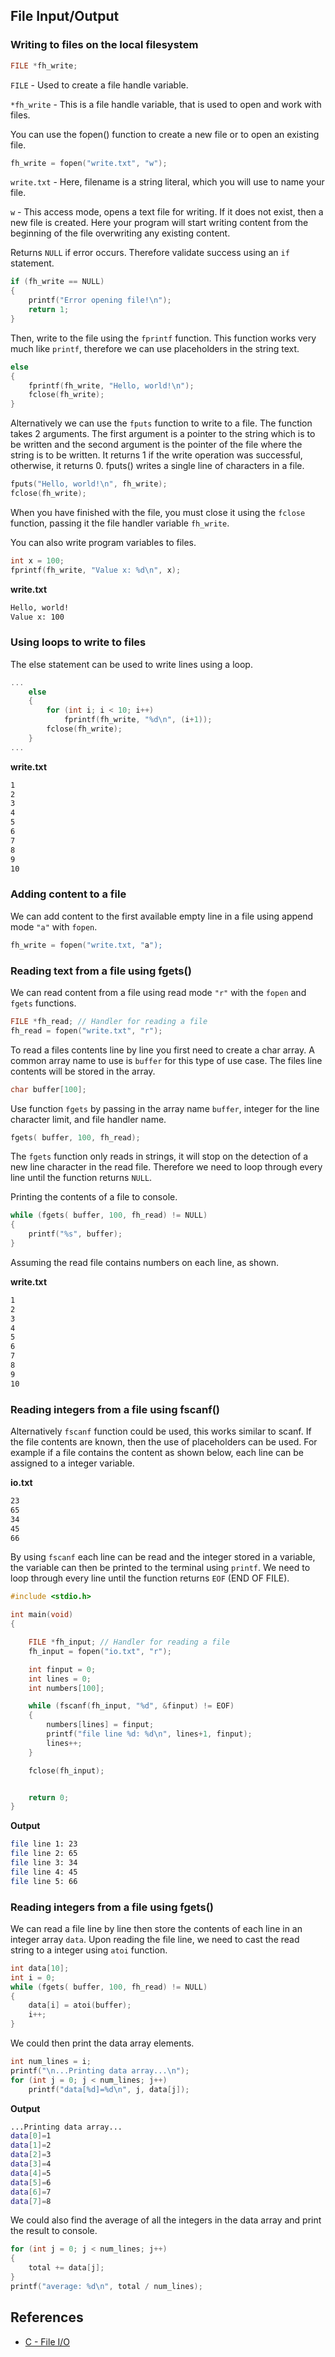 ## File Input/Output

### Writing to files on the local filesystem

```c
FILE *fh_write;
```

`FILE` - Used to create a file handle variable.

`*fh_write` - This is a file handle variable, that is used to open and work with files.

You can use the fopen() function to create a new file or to open an existing file.

```c
fh_write = fopen("write.txt", "w");
```

`write.txt` - Here, filename is a string literal, which you will use to name your file.

`w` - This access mode, opens a text file for writing. If it does not exist, then a new file is created. Here your program will start writing content from the beginning of the file overwriting any existing content.

Returns `NULL` if error occurs. Therefore validate success using an `if` statement.

```c
if (fh_write == NULL)
{
    printf("Error opening file!\n");
    return 1;
}
```

Then, write to the file using the `fprintf` function. This function works very much like `printf`, therefore we can use placeholders in the string text.

```c
else
{
    fprintf(fh_write, "Hello, world!\n");
    fclose(fh_write);
}
```

Alternatively we can use the `fputs` function to write to a file. The function takes 2 arguments. The first argument is a pointer to the string which is to be written and the second argument is the pointer of the file where the string is to be written. It returns 1 if the write operation was successful, otherwise, it returns 0. fputs() writes a single line of characters in a file.

```c
fputs("Hello, world!\n", fh_write);
fclose(fh_write);
```

When you have finished with the file, you must close it using the `fclose` function, passing it the file handler variable `fh_write`.

You can also write program variables to files.

```c
int x = 100;
fprintf(fh_write, "Value x: %d\n", x);
```

**write.txt**
```bash
Hello, world!
Value x: 100
```

### Using loops to write to files

The else statement can be used to write lines using a loop.
```c
...
    else 
    {
        for (int i; i < 10; i++)
            fprintf(fh_write, "%d\n", (i+1));
        fclose(fh_write);
    }
...
```

**write.txt**
```bash
1
2
3
4
5
6
7
8
9
10
```

### Adding content to a file

We can add content to the first available empty line in a file using append mode `"a"` with `fopen`.

```c
fh_write = fopen("write.txt, "a");
```

### Reading text from a file using fgets()

We can read content from a file using read mode `"r"` with the `fopen` and `fgets` functions.

```c
FILE *fh_read; // Handler for reading a file
fh_read = fopen("write.txt", "r");
```

To read a files contents line by line you first need to create a char array. A common array name to use is `buffer` for this type of use case. The files line contents will be stored in the array.

```c
char buffer[100];
```
Use function `fgets` by passing in the array name `buffer`, integer for the line character limit, and file handler name. 

```c
fgets( buffer, 100, fh_read);
```

The `fgets` function only reads in strings, it will stop on the detection of a new line character in the read file. Therefore we need to loop through every line until the function returns `NULL`. 

Printing the contents of a file to console.
```c
while (fgets( buffer, 100, fh_read) != NULL)
{
    printf("%s", buffer);
}
```

Assuming the read file contains numbers on each line, as shown.

**write.txt**
```bash
1
2
3
4
5
6
7
8
9
10
```

### Reading integers from a file using fscanf()

Alternatively `fscanf` function could be used, this works similar to scanf. If the file contents are known, then the use of placeholders can be used. For example if a file contains the content as shown below, each  line can be assigned to a integer variable.

**io.txt**
```bash
23
65
34
45
66
```

By using `fscanf` each line can be read and the integer stored in a variable, the variable can then be printed to the terminal using `printf`. We need to loop through every line until the function returns `EOF` (END OF FILE).

```c
#include <stdio.h>

int main(void)
{

    FILE *fh_input; // Handler for reading a file
    fh_input = fopen("io.txt", "r");

    int finput = 0;
    int lines = 0;
    int numbers[100];

    while (fscanf(fh_input, "%d", &finput) != EOF)
    {
        numbers[lines] = finput;
        printf("file line %d: %d\n", lines+1, finput);
        lines++;
    }

    fclose(fh_input);


    return 0;
}
```

**Output**
```bash
file line 1: 23
file line 2: 65
file line 3: 34
file line 4: 45
file line 5: 66
```

### Reading integers from a file using fgets()

We can read a file line by line then store the contents of each line in an integer array `data`. Upon reading the file line, we need to cast the read string to a integer using `atoi` function.

```c
int data[10];
int i = 0;
while (fgets( buffer, 100, fh_read) != NULL)
{
    data[i] = atoi(buffer);
    i++;
}
```

We could then print the data array elements.

```c
int num_lines = i;
printf("\n...Printing data array...\n");
for (int j = 0; j < num_lines; j++)
    printf("data[%d]=%d\n", j, data[j]);
```

**Output**
```bash
...Printing data array...
data[0]=1
data[1]=2
data[2]=3
data[3]=4
data[4]=5
data[5]=6
data[6]=7
data[7]=8
```

We could also find the average of all the integers in the data array and print the result to console.

```c
for (int j = 0; j < num_lines; j++)
{
    total += data[j];
}
printf("average: %d\n", total / num_lines);   
```

## References

- [C - File I/O](https://www.tutorialspoint.com/cprogramming/c_file_io.htm)